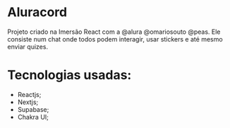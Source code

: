 # Aluracord
Projeto criado na Imersão React com a @alura @omariosouto @peas. Ele consiste num chat onde todos podem interagir, usar stickers e até mesmo enviar quizes.


# Tecnologias usadas:

* Reactjs;
* Nextjs;
* Supabase;
* Chakra UI;
